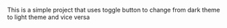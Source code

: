 This is a simple project that uses toggle button to change from dark theme to light theme and vice versa
